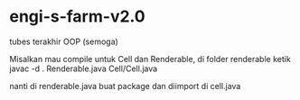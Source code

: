 # engi-s-farm-v2.0

tubes terakhir OOP (semoga)

Misalkan mau compile untuk Cell dan Renderable,
di folder renderable ketik javac -d . Renderable.java Cell/Cell.java

nanti di renderable.java buat package dan diimport di cell.java
